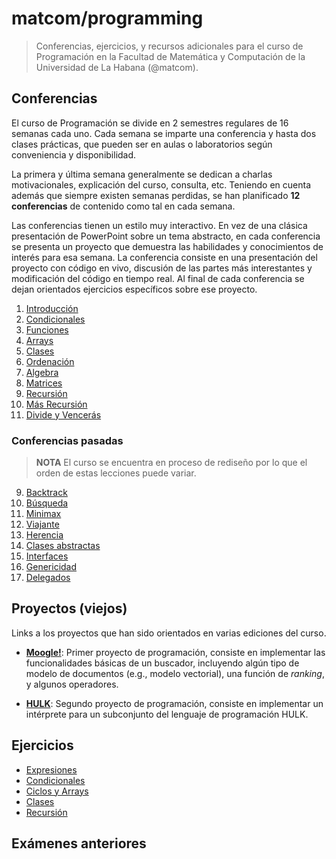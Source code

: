 # matcom/programming

> Conferencias, ejercicios, y recursos adicionales para el curso de Programación en la Facultad de Matemática y Computación de la Universidad de La Habana (@matcom).

## Conferencias

El curso de Programación se divide en 2 semestres regulares de 16 semanas cada uno. Cada semana se imparte una conferencia y hasta dos clases prácticas, que pueden ser en aulas o laboratorios según conveniencia y disponibilidad.

La primera y última semana generalmente se dedican a charlas motivacionales, explicación del curso, consulta, etc. Teniendo en cuenta además que siempre existen semanas perdidas, se han planificado **12 conferencias** de contenido como tal en cada semana.

Las conferencias tienen un estilo muy interactivo. En vez de una clásica presentación de PowerPoint sobre un tema abstracto, en cada conferencia se presenta un proyecto que demuestra las habilidades y conocimientos de interés para esa semana. La conferencia consiste en una presentación del proyecto con código en vivo, discusión de las partes más interestantes y modificación del código en tiempo real. Al final de cada conferencia se dejan orientados ejercicios específicos sobre ese proyecto.

1. [Introducción](./conferences/01-intro)
2. [Condicionales](./conferences/02-conditionals)
3. [Funciones](./conferences/03-functions)
4. [Arrays](./conferences/04-arrays)
5. [Clases](./conferences/05-classes)
6. [Ordenación](./conferences/06-sorting)
7. [Algebra](./conferences/07-algebra)
8. [Matrices](./conferences/08-matrices)
9. [Recursión](./conferences/09-recursion)
10. [Más Recursión](./conferences/10-more-recursion)
11. [Divide y Vencerás](./conferences/11-divide-and-conquer)

### Conferencias pasadas

> **NOTA** El curso se encuentra en proceso de rediseño por lo que el orden de estas lecciones puede variar.

9. [Backtrack](./conferences/09-backtrack)
10. [Búsqueda](./conferences/10-search)
11. [Minimax](./conferences/11-minimax)
12. [Viajante](./conferences/12-tsp)
13. [Herencia](./conferences/13-inheritance)
14. [Clases abstractas](./conferences/14-evaluator)
15. [Interfaces](./conferences/15-interfaces)
16. [Genericidad](./conferences/16-generics)
17. [Delegados](./conferences/17-delegates)

## Proyectos (viejos)

Links a los proyectos que han sido orientados en varias ediciones del curso.

- [**Moogle!**](https://github.com/matcom/moogle): Primer proyecto de programación, consiste en implementar las funcionalidades básicas de un buscador, incluyendo algún tipo de modelo de documentos (e.g., modelo vectorial), una función de *ranking*, y algunos operadores.

- [**HULK**](./projects/hulk/Readme.md): Segundo proyecto de programación, consiste en implementar un intérprete para un subconjunto del lenguaje de programación HULK.

## Ejercicios

- [Expresiones](./exercises/01_types_expressions.md)
- [Condicionales](./exercises/02_conditionals_cycles.md)
- [Ciclos y Arrays](./exercises/03_cycles_arrays.md)
- [Clases](./exercises/04_clases.md)
- [Recursión](./exercises/05_recursion.md)

## Exámenes anteriores
